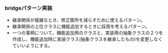 ### bridgeパターン実装

- 継承関係が複雑なとき、修正箇所を減らすために使えるパターン。
- 継承関係の上位クラスに機能追加するときに採用を考えるパターン。
- 一つの事柄について、機能追加用のクラスと、実装用の抽象クラスの２つを作成し、機能追加時に実装クラス(抽象クラスを継承したもの)を変更しなくていいようにする。